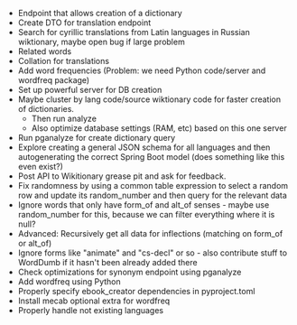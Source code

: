 * Endpoint that allows creation of a dictionary
* Create DTO for translation endpoint
* Search for cyrillic translations from Latin languages in Russian wiktionary, maybe open bug if large problem
* Related words
* Collation for translations
* Add word frequencies (Problem: we need Python code/server and wordfreq package)
* Set up powerful server for DB creation
* Maybe cluster by lang code/source wiktionary code for faster creation of dictionaries.
    - Then run analyze
    - Also optimize database settings (RAM, etc) based on this one server
* Run pganalyze for create dictionary query
* Explore creating a general JSON schema for all languages and then autogenerating the correct Spring Boot model (does something like this even exist?)
* Post API to Wikitionary grease pit and ask for feedback.
* Fix randomness by using a common table expression to select a random row and update its random_number and then query for the relevant data
* Ignore words that only have form_of and alt_of senses - maybe use random_number for this, because we can filter everything where it is null?
* Advanced: Recursively get all data for inflections (matching on form_of or alt_of)
* Ignore forms like "animate" and "cs-decl" or so - also contribute stuff to WordDumb if it hasn't been already added there
* Check optimizations for synonym endpoint using pganalyze
* Add wordfreq using Python
* Properly specify ebook_creator dependencies in pyproject.toml
* Install mecab optional extra for wordfreq
* Properly handle not existing languages